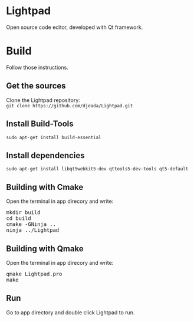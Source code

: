# Lightpad
Open source code editor, developed with Qt framework.

<h1>Build</h1>
Follow those instructions.

<h2>Get the sources</h2>
Clone the Lightpad repository:
<br>
<code>git clone https://github.com/djeada/Lightpad.git</code>

<h2>Install Build-Tools</h2>
<code>sudo apt-get install build-essential</code>

<h2>Install dependencies</h2>
<code>sudo apt-get install libqt5webkit5-dev qttools5-dev-tools qt5-default</code>
                     
<h2>Building with Cmake</h2>
Open the terminal in app direcory and write: 
<pre>mkdir build
cd build
cmake -GNinja ..
ninja ../Lightpad</pre>

<h2>Building with Qmake</h2>
Open the terminal in app direcory and write: 
<br>
<pre>qmake Lightpad.pro
make</pre>

<h2>Run</h2>
Go to app directory and double click Lightpad to run.
